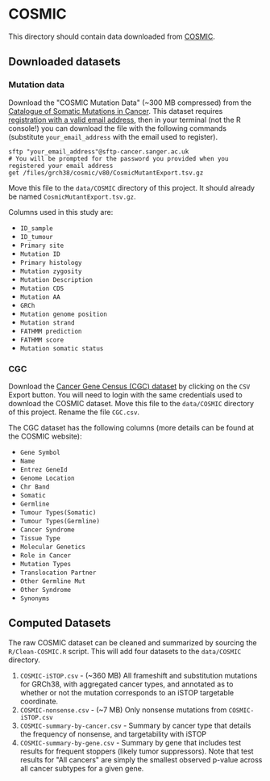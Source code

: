 # COSMIC

This directory should contain data downloaded from [COSMIC](https://cancer.sanger.ac.uk/cosmic).

## Downloaded datasets

### Mutation data

Download the "COSMIC Mutation Data" (~300 MB compressed) from the [Catalogue of Somatic Mutations in Cancer](https://cancer.sanger.ac.uk/cosmic/download). This dataset requires [registration with a valid email address](https://cancer.sanger.ac.uk/cosmic/register), then in your terminal (not the R console!) you can download the file with the following commands (substitute `your_email_address` with the email used to register).

```
sftp "your_email_address"@sftp-cancer.sanger.ac.uk
# You will be prompted for the password you provided when you registered your email address
get /files/grch38/cosmic/v80/CosmicMutantExport.tsv.gz
```

Move this file to the `data/COSMIC` directory of this project. It should already be named `CosmicMutantExport.tsv.gz`.

Columns used in this study are:

- `ID_sample`
- `ID_tumour`
- `Primary site`
- `Mutation ID`
- `Primary histology`
- `Mutation zygosity`
- `Mutation Description`
- `Mutation CDS`
- `Mutation AA`
- `GRCh`
- `Mutation genome position`
- `Mutation strand`
- `FATHMM prediction`
- `FATHMM score`
- `Mutation somatic status`

### CGC

Download the [Cancer Gene Census (CGC) dataset](http://cancer.sanger.ac.uk/census) by clicking on the `CSV` Export button. You will need to login with the same credentials used to download the COSMIC dataset. Move this file to the `data/COSMIC` directory of this project. Rename the file `CGC.csv`.

The CGC dataset has the following columns (more details can be found at the COSMIC website):

- `Gene Symbol`
- `Name`
- `Entrez GeneId`
- `Genome Location`
- `Chr Band`
- `Somatic`
- `Germline`
- `Tumour Types(Somatic)`
- `Tumour Types(Germline)`
- `Cancer Syndrome`
- `Tissue Type`
- `Molecular Genetics`
- `Role in Cancer`
- `Mutation Types`
- `Translocation Partner`
- `Other Germline Mut`
- `Other Syndrome`
- `Synonyms`

## Computed Datasets

The raw COSMIC dataset can be cleaned and summarized by sourcing the `R/Clean-COSMIC.R` script. This will add four datasets to the `data/COSMIC` directory.

1. `COSMIC-iSTOP.csv` - (~360 MB) All frameshift and substitution mutations for GRCh38, with aggregated cancer types, and annotated as to whether or not the mutation corresponds to an iSTOP targetable coordinate.
2. `COSMIC-nonsense.csv` - (~7 MB) Only nonsense mutations from `COSMIC-iSTOP.csv`
3. `COSMIC-summary-by-cancer.csv` - Summary by cancer type that details the frequency of nonsense, and targetability with iSTOP
4. `COSMIC-summary-by-gene.csv` - Summary by gene that includes test results for frequent stoppers (likely tumor suppressors). Note that test results for "All cancers" are simply the smallest observed p-value across all cancer subtypes for a given gene.

